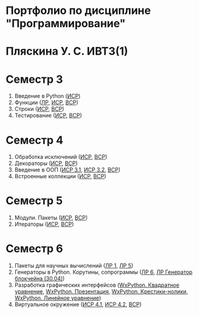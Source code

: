 # Портфолио по дисциплине "Программирование"

# Пляскина У. С. ИВТ3(1)

# Семестр 3

1. Введение в Python ([ИСР](https://github.com/Akwatore/Programm/blob/master/Sem_3/ISR_1.2-4.py))
1. Функции ([ЛР](https://github.com/Akwatore/Programm/blob/master/Sem_3/LR_Tema2), [ИСР](https://github.com/Akwatore/Programm/blob/master/Sem_3/ISR_2.1-4.py), [ВСР](https://github.com/Akwatore/Programm/blob/master/Sem_3/VSR_2.2-3.py))
1. Строки ([ИСР](https://github.com/Akwatore/Programm/blob/master/Sem_3/ISR_3.1-4.py), [ВСР](https://github.com/Akwatore/Programm/blob/master/Sem_3/VSR_3.1-2.py))
1. Тестирование ([ИСР](https://github.com/Akwatore/Programm/blob/master/Sem_3/ISR_4.py), [ВСР](https://github.com/Akwatore/Programm/blob/master/Sem_3/VSR_4.1-2.py))

# Семестр 4

1. Обработка исключений ([ИСР](https://github.com/Akwatore/Programm/blob/master/Sem_4/ISR_1.py), [ВСР](https://github.com/Akwatore/Programm/blob/master/Sem_4/VSR_1.py))
1. Декораторы ([ИСР](https://github.com/Akwatore/Programm/blob/master/Sem_4/ISR_2.py), [ВСР](https://github.com/Akwatore/Programm/blob/master/Sem_4/VSR_2.py))
1. Введение в ООП ([ИСР 3.1](https://github.com/Akwatore/Programm/blob/master/Sem_4/ISR_3.1.py), [ИСР 3.2](https://github.com/Akwatore/Programm/blob/master/Sem_4/ISR_3.2.py), [ВСР](https://github.com/python-basic/sem4-t3-Akwatore/blob/master/VSR_3.1.py))
1. Встроенные коллекции ([ИСР](https://github.com/Akwatore/Programm/blob/master/Sem_4/ISR_4.py), [ВСР](https://github.com/Akwatore/Programm/blob/master/Sem_4/VSR_4.py))

# Семестр 5

1. Модули. Пакеты ([ИСР](https://github.com/Akwatore/Programm/blob/master/Sem_5/ISR_1.1.md), [ВСР](https://github.com/Akwatore/Programm/blob/master/Sem_5/VSR_1.1.md))
1. Итераторы ([ИСР](https://github.com/Akwatore/Programm/blob/master/Sem_5/ISR_2.1-2.py), [ВСР](https://github.com/Akwatore/Programm/blob/master/Sem_5/VSR_2.py))

# Семестр 6

1. Пакеты для научных вычислений ([ЛР 1](https://github.com/Akwatore/Programm/blob/master/Sem_6/LR_1.py), [ЛР 5](https://github.com/Akwatore/Programm/blob/master/Sem_6/LR_5.md))
1. Генераторы в Python. Корутины, сопрограммы ([ЛР 6](https://github.com/Akwatore/Programm/blob/master/Sem_6/LR_6.py), [ЛР Генератор блокчейна (30.04)](https://github.com/Akwatore/Programm/blob/master/Sem_6/LR_30.04.py))
1. Разработка графических интерфейсов ([WxPython. Квадратное уравнение](https://github.com/viktoriashandybina/PythonIVT/blob/master/5sem/%D0%9A%D0%B2%D0%B0%D0%B4%D1%80%D0%B0%D1%82%D0%BD%D0%BE%D0%B5%20%D1%83%D1%80%D0%B0%D0%B2%D0%BD%D0%B5%D0%BD%D0%B8%D0%B5.%20%D0%9F%D0%BB%D1%8F%D1%81%D0%BA%D0%B8%D0%BD%D0%B0%2C%20%D0%A8%D0%B0%D0%BD%D0%B4%D1%8B%D0%B1%D0%B8%D0%BD%D0%B0.py), [WxPython. Презентация](https://docs.google.com/presentation/d/1wVzwMX7ZmXMChFIDQLcU4dtHDAEtUiDACuLWTOqqNWU/edit), [WxPython. Крестики-нолики](https://github.com/Akwatore/Programm/blob/master/Sem_6/WxPython.%20%D0%9A%D1%80%D0%B5%D1%81%D1%82%D0%B8%D0%BA%D0%B8-%D0%BD%D0%BE%D0%BB%D0%B8%D0%BA%D0%B8.py), [WxPython. Линейное уравнение](https://github.com/Akwatore/Programm/blob/master/Sem_6/WxPython.%20%D0%9B%D0%B8%D0%BD%D0%B5%D0%B9%D0%BD%D0%BE%D0%B5%20%D1%83%D1%80%D0%B0%D0%B2%D0%BD%D0%B5%D0%BD%D0%B8%D0%B5.py))
1. Виртуальное окружение ([ИСР 4.1](https://github.com/Akwatore/Programm/blob/master/Sem_6/ISR_4.1.md), [ИСР 4.2](https://github.com/Akwatore/Programm/blob/master/Sem_6/ISR_4.2.md), [ВСР](https://github.com/Akwatore/Programm/blob/master/Sem_6/VSR_4.py))
